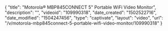 {
    "title": "Motorola&reg; MBP845CONNECT 5&quot; Portable WiFi Video Monitor",
    "description": "",
    "videoid": "109990318",
    "date_created": "1502522716",
    "date_modified": "1504247456",
    "type": "captivate",
    "layout": "video",
    "url": "\/v\/motorola-mbp845connect-5-portable-wifi-video-monitor\/109990318"
}